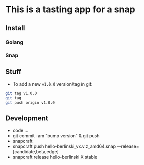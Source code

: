 # This is a tasting app for a snap

## Install

### Golang

### Snap

## Stuff

* To add a new `v1.0.0` version/tag in git:

```bash
git tag v1.0.0
git tag
git push origin v1.0.0
```

## Development

* code ...
* git commit -am "bump version" & git push
* snapcraft
* snapcraft push hello-berlinski_vx.v.z_amd64.snap --release=[candidate,beta,edge]
* snapcraft release hello-berlinski X stable

